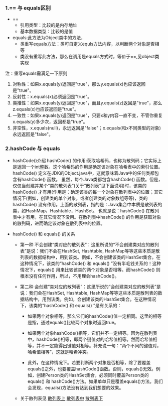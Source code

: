 ### 1.== 与 equals区别
* ==
    * 引用类型：比较的是内存地址
    * 基本数据类型：比较的是值
* equals:此方法为Object类中的方法，
    * 类重写equals方法：类可自定义equls方法内容，以判断两个对象是否相等
    * 类没有重写此方法，那么在调用是equals方式时，等价于==,见object类实现

注：重写equals需满足一下原则
1. 对称性：如果x.equals(y)返回是"true"，那么y.equals(x)也应该返回是"true"。
2. 反射性：x.equals(x)必须返回是"true"。
3. 类推性：如果x.equals(y)返回是"true"，而且y.equals(z)返回是"true"，那么z.equals(x)也应该返回是"true"。
4. 一致性：如果x.equals(y)返回是"true"，只要x和y内容一直不变，不管你重复x.equals(y)多少次，返回都是"true"。
5. 非空性，x.equals(null)，永远返回是"false"；x.equals(和x不同类型的对象)永远返回是"false"。

### 2.hashCode 与 equals

- hashCode()介绍
hashCode() 的作用:获取哈希码，也称为散列码；它实际上是返回一个int整数。这个哈希码的作用是确定该对象在哈希表中的索引位置。
hashCode() 定义在JDK的Object.java中，这就意味着Java中的任何类都包含有hashCode() 函数。
虽然，每个Java类都包含hashCode() 函数。但是，仅仅当创建并某个“类的散列表”(关于“散列表”见下面说明)时，该类的hashCode() 才有用(作用是：确定该类的每一个对象在散列表中的位置；其它情况下(例如，创建类的单个对象，或者创建类的对象数组等等)，类的hashCode() 没有作用。上面的散列表，指的是：Java集合中本质是散列表的类，如HashMap，Hashtable，HashSet。
也就是说：hashCode() 在散列表中才有用，在其它情况下没用。在散列表中hashCode() 的作用是获取对象的散列码，进而确定该对象在散列表中的位置。

- hashCode() 和 equals() 的关系
    - 第一种 不会创建“类对应的散列表”：这里所说的“不会创建类对应的散列表”是说：我们不会在HashSet, Hashtable, HashMap等等这些本质是散列表的数据结构中，用到该类。例如，不会创建该类的HashSet集合。在这种情况下，该类的“hashCode() 和 equals() ”没有半毛钱关系的！这种情况下，equals() 用来比较该类的两个对象是否相等。而hashCode() 则根本没有任何作用，所以，不用理会hashCode()。
    - 第二种 会创建“类对应的散列表”：这里所说的“会创建类对应的散列表”是说：我们会在HashSet, Hashtable, HashMap等等这些本质是散列表的数据结构中，用到该类。例如，会创建该类的HashSet集合。在这种情况下，该类的“hashCode() 和 equals() ”是有关系的：
        * 如果两个对象相等，那么它们的hashCode()值一定相同。这里的相等是指，通过equals()比较两个对象时返回true。
        * 如果两个对象hashCode()相等，它们并不一定相等。因为在散列表中，hashCode()相等，即两个键值对的哈希值相等。然而哈希值相等，并不一定能得出键值对相等。补充说一句：“两个不同的键值对，哈希值相等”，这就是哈希冲突。

        * 此外，在这种情况下。若要判断两个对象是否相等，除了要覆盖equals()之外，也要覆盖hashCode()函数。否则，equals()无效。例如，创建Person类的HashSet集合，必须同时覆盖Person类的equals() 和 hashCode()方法。如果单单只是覆盖equals()方法。我们会发现，equals()方法没有达到我们想要的效果。

    - 关于散列表见 [散列表上](https://www.cnblogs.com/skywang12345/p/3311899.html) [散列表中](https://www.cnblogs.com/skywang12345/p/3311909.html) [散列表下](https://www.cnblogs.com/skywang12345/p/3311915.html)

